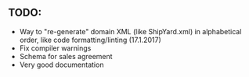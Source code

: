 TODO:
-----

- Way to "re-generate" domain XML (like ShipYard.xml) in alphabetical order, like code formatting/linting (17.1.2017)
- Fix compiler warnings
- Schema for sales agreement
- Very good documentation


